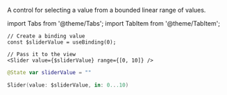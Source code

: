 ---
---

A control for selecting a value from a bounded linear range of values.

import Tabs from '@theme/Tabs';
import TabItem from '@theme/TabItem';

<Tabs>
<TabItem value="srn" label="swiftui-react-native">

```tsx
// Create a binding value
const $sliderValue = useBinding(0);
```

```tsx
// Pass it to the view
<Slider value={$sliderValue} range={[0, 10]} />
```

</TabItem>
<TabItem value="swiftui" label="SwiftUI">

```swift
@State var sliderValue = ""
```

```swift
Slider(value: $sliderValue, in: 0...10)
```

</TabItem>
</Tabs>
